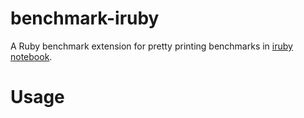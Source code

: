 # benchmark-iruby

A Ruby benchmark extension for pretty printing benchmarks in [iruby notebook]().

# Usage